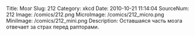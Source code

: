 Title: Мозг 
Slug: 212 
Category: xkcd 
Date: 2010-10-21 11:14:04 
SourceNum: 212 
Image: /comics/212.png 
MicroImage: /comics/212_micro.png 
MiniImage: /comics/212_mini.png 
Description: Оставшаяся часть мозга отвечает за страх перед рапторами. 

